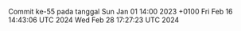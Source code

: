 Commit ke-55 pada tanggal Sun Jan 01 14:00 2023 +0100
Fri Feb 16 14:43:06 UTC 2024
Wed Feb 28 17:27:23 UTC 2024
